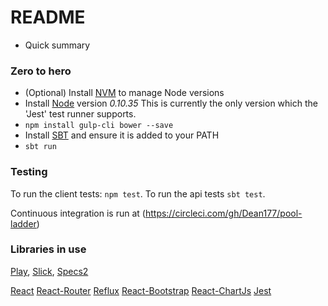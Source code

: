 # README #
* Quick summary


### Zero to hero ###
 - (Optional) Install [NVM](https://github.com/creationix/nvm) to manage Node versions
 - Install [Node](https://nodejs.org/) version *0.10.35* This is currently the only version which the 'Jest' test runner supports.
 - `npm install gulp-cli bower --save`
 - Install [SBT](http://www.scala-sbt.org/download.html) and ensure it is added to your PATH
 - `sbt run`

   
### Testing ###
To run the client tests: `npm test`.
To run the api tests `sbt test`.

Continuous integration is run at (https://circleci.com/gh/Dean177/pool-ladder)

### Libraries in use ###
[Play](https://www.playframework.com/documentation/2.4.x/Home),
[Slick](http://slick.typesafe.com/doc/3.0.0/), 
[Specs2](https://www.playframework.com/documentation/2.4.x/ScalaTestingWithSpecs2)

[React](https://facebook.github.io/react/docs/getting-started.html)
[React-Router](https://github.com/rackt/react-router/blob/master/docs/guides/overview.md)
[Reflux](https://github.com/spoike/refluxjs)
[React-Bootstrap](http://react-bootstrap.github.io/components.html)
[React-ChartJs](https://github.com/jhudson8/react-chartjs)
[Jest](https://facebook.github.io/jest/docs/tutorial.html#content)